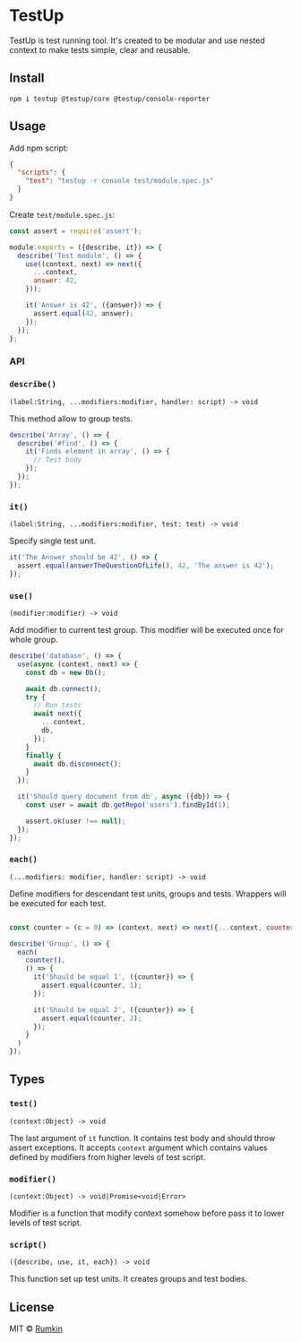 # TestUp

TestUp is test running tool. It's created to be modular and use nested context
to make tests simple, clear and reusable.

## Install

```
npm i testup @testup/core @testup/console-reporter
```

## Usage

Add npm script:

```json
{
  "scripts": {
    "test": "testup -r console test/module.spec.js"
  }
}
```

Create `test/module.spec.js`:

```js
const assert = require('assert');

module.exports = ({describe, it}) => {
  describe('Test module', () => {
    use((context, next) => next({
      ...context,
      answer: 42,
    }));

    it('Answer is 42', ({answer}) => {
      assert.equal(42, answer);
    });
  });
};
```

### API

### `describe()`
```
(label:String, ...modifiers:modifier, handler: script) -> void
```

This method allow to group tests.

```js
describe('Array', () => {
  describe('#find', () => {
    it('Finds element in array', () => {
      // Test body
    });
  });
});
```

### `it()`
```
(label:String, ...modifiers:modifier, test: test) -> void
```

Specify single test unit.

```js
it('The Answer should be 42', () => {
  assert.equal(answerTheQuestionOfLife(), 42, 'The answer is 42');
});
```

### `use()`

```
(modifier:modifier) -> void
```

Add modifier to current test group. This modifier will be executed once for whole
group.

```js
describe('database', () => {
  use(async (context, next) => {
    const db = new Db();

    await db.connect();
    try {
      // Run tests
      await next({
        ...context,
        db,
      });
    }
    finally {
      await db.disconnect();
    }
  });

  it('Should query document from db', async ({db}) => {
    const user = await db.getRepo('users').findById(1);

    assert.ok(user !== null);
  });
});
```

### `each()`

```
(...modifiers: modifier, handler: script) -> void
```

Define modifiers for descendant test units, groups and tests. Wrappers will be
executed for each test.

```js

const counter = (c = 0) => (context, next) => next({...context, counter: ++c});

describe('Group', () => {
  each(
    counter(),
    () => {
      it('Should be equal 1', ({counter}) => {
        assert.equal(counter, 1);
      });

      it('Should be equal 2', ({counter}) => {
        assert.equal(counter, 2);
      });
    }
  )
});
```

## Types

### `test()`
```
(context:Object) -> void
```

The last argument of `it` function. It contains test body and should throw
assert exceptions. It accepts `context` argument which contains values
defined by modifiers from higher levels of test script.

### `modifier()`
```
(context:Object) -> void|Promise<void|Error>
```

Modifier is a function that modify context somehow before pass it to lower
levels of test script.

### `script()`
```
({describe, use, it, each}) -> void
```

This function set up test units. It creates groups and test bodies.

## License

MIT © [Rumkin](https://rumk.in)
